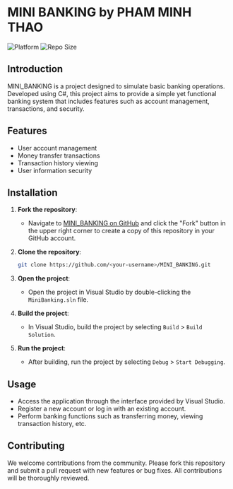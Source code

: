 # MINI BANKING by PHAM MINH THAO

![Platform](https://img.shields.io/badge/platform-Android-brightgreen.svg?color=00ADB5&style=for-the-badge)
![Repo Size](https://img.shields.io/github/repo-size/Trunks-Pham/MINI_BANKING?color=00ADB5&style=for-the-badge)

## Introduction

MINI_BANKING is a project designed to simulate basic banking operations. Developed using C#, this project aims to provide a simple yet functional banking system that includes features such as account management, transactions, and security.

## Features

- User account management
- Money transfer transactions
- Transaction history viewing
- User information security

## Installation

1. **Fork the repository**:
   - Navigate to [MINI_BANKING on GitHub](https://github.com/Trunks-Pham/MINI_BANKING) and click the "Fork" button in the upper right corner to create a copy of this repository in your GitHub account.

2. **Clone the repository**:
   ```bash
   git clone https://github.com/<your-username>/MINI_BANKING.git
   ```
3. **Open the project**:
   - Open the project in Visual Studio by double-clicking the `MiniBanking.sln` file.

4. **Build the project**:
   - In Visual Studio, build the project by selecting `Build` > `Build Solution`.

5. **Run the project**:
   - After building, run the project by selecting `Debug` > `Start Debugging`.

## Usage

- Access the application through the interface provided by Visual Studio.
- Register a new account or log in with an existing account.
- Perform banking functions such as transferring money, viewing transaction history, etc.

## Contributing

We welcome contributions from the community. Please fork this repository and submit a pull request with new features or bug fixes. All contributions will be thoroughly reviewed.
